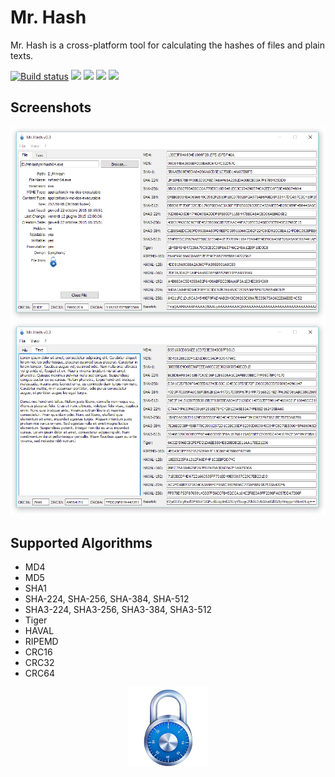 # Mr. Hash
Mr. Hash is a cross-platform tool for calculating the hashes of files and plain texts.

[![Build status](https://ci.appveyor.com/api/projects/status/pfhxpfuj97g9jvme?svg=true&passingText=build%20OK%20&pendingText=building...%20&failingText=build%20failed%20)](https://ci.appveyor.com/project/rikyoz/mrhash) ![](http://img.shields.io/badge/version-v0.3.0-blue.svg?style=flat) ![](https://img.shields.io/badge/platform-windows%20|%20linux%20|%20mac-red.svg?style=flat) ![](http://img.shields.io/badge/architecture-x86%20|%20x64-yellow.svg?style=flat) ![](http://img.shields.io/badge/license-GPL%20v2-lightgrey.svg?style=flat)

## Screenshots
![](/doc/img/screenshot0-v0.3.png)
![](/doc/img/screenshot1-v0.3.png)

## Supported Algorithms
+ MD4
+ MD5
+ SHA1
+ SHA-224, SHA-256, SHA-384, SHA-512
+ SHA3-224, SHA3-256, SHA3-384, SHA3-512
+ Tiger
+ HAVAL
+ RIPEMD
+ CRC16
+ CRC32
+ CRC64

<p align="center">
	<img src="/res/icon.png" />
</p>